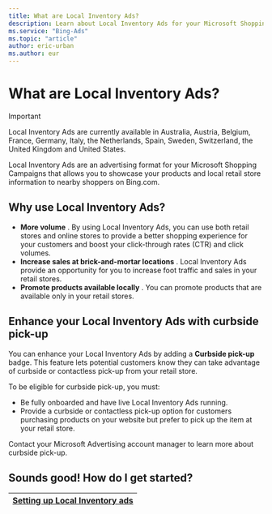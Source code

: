 ```yaml
---
title: What are Local Inventory Ads?
description: Learn about Local Inventory Ads for your Microsoft Shopping Campaigns.
ms.service: "Bing-Ads"
ms.topic: "article"
author: eric-urban
ms.author: eur
---
```


# What are Local Inventory Ads?

> [!IMPORTANT]
> Local Inventory Ads are currently available in Australia, Austria, Belgium, France, Germany, Italy, the Netherlands, Spain, Sweden, Switzerland, the United Kingdom and United States.

Local Inventory Ads are an advertising format for your Microsoft Shopping Campaigns that allows you to showcase your products and local retail store information to nearby shoppers on Bing.com.

## Why use Local Inventory Ads?

- **More volume** . By using Local Inventory Ads, you can use both retail stores and online stores to provide a better shopping experience for your customers and boost your click-through rates (CTR) and click volumes.
- **Increase sales at brick-and-mortar locations** . Local Inventory Ads provide an opportunity for you to increase foot traffic and sales in your retail stores.
- **Promote products available locally** . You can promote products that are available only in your retail stores.

## Enhance your Local Inventory Ads with curbside pick-up

You can enhance your Local Inventory Ads by adding a **Curbside pick-up**  badge. This feature lets potential customers know they can take advantage of curbside or contactless pick-up from your retail store.

To be eligible for curbside pick-up, you must:
- Be fully onboarded and have live Local Inventory Ads running.
- Provide a curbside or contactless pick-up option for customers purchasing products on your website but prefer to pick up the item at your retail store.

Contact your Microsoft Advertising account manager to learn more about curbside pick-up.

## Sounds good! How do I get started?

|[Setting up Local Inventory ads](./hlp_BA_CONC_LocalInventoryAds_Master.md)|
|---|


